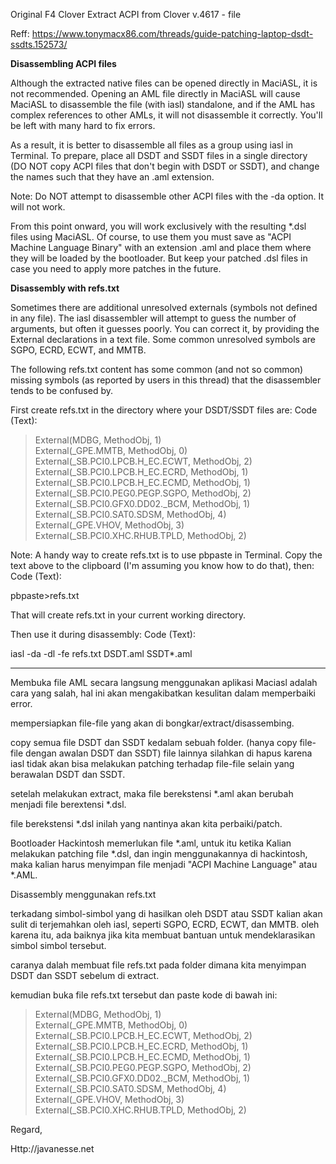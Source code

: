 Original F4 Clover Extract ACPI from Clover v.4617 - file

Reff: https://www.tonymacx86.com/threads/guide-patching-laptop-dsdt-ssdts.152573/

**Disassembling ACPI files**

Although the extracted native files can be opened directly in MaciASL, it is not recommended. Opening an AML file directly in MaciASL will cause MaciASL to disassemble the file (with iasl) standalone, and if the AML has complex references to other AMLs, it will not disassemble it correctly. You'll be left with many hard to fix errors.

As a result, it is better to disassemble all files as a group using iasl in Terminal. To prepare, place all DSDT and SSDT files in a single directory (DO NOT copy ACPI files that don't begin with DSDT or SSDT), and change the names such that they have an .aml extension.

Note: Do NOT attempt to disassemble other ACPI files with the -da option. It will not work.

From this point onward, you will work exclusively with the resulting *.dsl files using MaciASL. Of course, to use them you must save as "ACPI Machine Language Binary" with an extension .aml and place them where they will be loaded by the bootloader. But keep your patched .dsl files in case you need to apply more patches in the future.



**Disassembly with refs.txt**

Sometimes there are additional unresolved externals (symbols not defined in any file). The iasl disassembler will attempt to guess the number of arguments, but often it guesses poorly. You can correct it, by providing the External declarations in a text file. Some common unresolved symbols are SGPO, ECRD, ECWT, and MMTB.

The following refs.txt content has some common (and not so common) missing symbols (as reported by users in this thread) that the disassembler tends to be confused by.

First create refs.txt in the directory where your DSDT/SSDT files are:
Code (Text):

> External(MDBG, MethodObj, 1)<br/>
> External(_GPE.MMTB, MethodObj, 0)<br/>
> External(_SB.PCI0.LPCB.H_EC.ECWT, MethodObj, 2)<br/>
> External(_SB.PCI0.LPCB.H_EC.ECRD, MethodObj, 1)<br/>
> External(_SB.PCI0.LPCB.H_EC.ECMD, MethodObj, 1)<br/>
> External(_SB.PCI0.PEG0.PEGP.SGPO, MethodObj, 2)<br/>
> External(_SB.PCI0.GFX0.DD02._BCM, MethodObj, 1)<br/>
> External(_SB.PCI0.SAT0.SDSM, MethodObj, 4)<br/>
> External(_GPE.VHOV, MethodObj, 3)<br/>
> External(_SB.PCI0.XHC.RHUB.TPLD, MethodObj, 2)
 
Note: A handy way to create refs.txt is to use pbpaste in Terminal. Copy the text above to the clipboard (I'm assuming you know how to do that), then:
Code (Text):

pbpaste>refs.txt
 
That will create refs.txt in your current working directory.

Then use it during disassembly:
Code (Text):

iasl -da -dl -fe refs.txt DSDT.aml SSDT*.aml

---

Membuka file AML secara langsung menggunakan aplikasi Maciasl adalah cara yang salah, hal ini akan mengakibatkan kesulitan dalam memperbaiki error.

mempersiapkan file-file yang akan di bongkar/extract/disassembing.

copy semua file DSDT dan SSDT kedalam sebuah folder. (hanya copy file-file dengan awalan DSDT dan SSDT) file lainnya silahkan di hapus karena iasl tidak akan bisa melakukan patching terhadap file-file selain yang berawalan DSDT dan SSDT.

setelah melakukan extract, maka file berekstensi *.aml akan berubah menjadi file berextensi *.dsl.

file berekstensi *.dsl inilah yang nantinya akan kita perbaiki/patch.

Bootloader Hackintosh memerlukan file *.aml, untuk itu ketika Kalian melakukan patching file *.dsl,
dan ingin menggunakannya di hackintosh, maka kalian harus menyimpan file menjadi "ACPI Machine Language" atau *.AML.


Disassembly menggunakan refs.txt

terkadang simbol-simbol yang di hasilkan oleh DSDT atau SSDT kalian akan sulit di terjemahkan oleh iasl, seperti SGPO, ECRD, ECWT, dan MMTB. oleh karena itu, ada baiknya jika kita membuat bantuan untuk mendeklarasikan simbol simbol tersebut.

caranya dalah membuat file refs.txt pada folder dimana kita menyimpan DSDT dan SSDT sebelum di extract.

kemudian buka file refs.txt tersebut dan paste kode di bawah ini:

> External(MDBG, MethodObj, 1)<br/>
> External(_GPE.MMTB, MethodObj, 0)<br/>
> External(_SB.PCI0.LPCB.H_EC.ECWT, MethodObj, 2)<br/>
> External(_SB.PCI0.LPCB.H_EC.ECRD, MethodObj, 1)<br/>
> External(_SB.PCI0.LPCB.H_EC.ECMD, MethodObj, 1)<br/>
> External(_SB.PCI0.PEG0.PEGP.SGPO, MethodObj, 2)<br/>
> External(_SB.PCI0.GFX0.DD02._BCM, MethodObj, 1)<br/>
> External(_SB.PCI0.SAT0.SDSM, MethodObj, 4)<br/>
> External(_GPE.VHOV, MethodObj, 3)<br/>
> External(_SB.PCI0.XHC.RHUB.TPLD, MethodObj, 2)<br/>



Regard,

Http://javanesse.net
